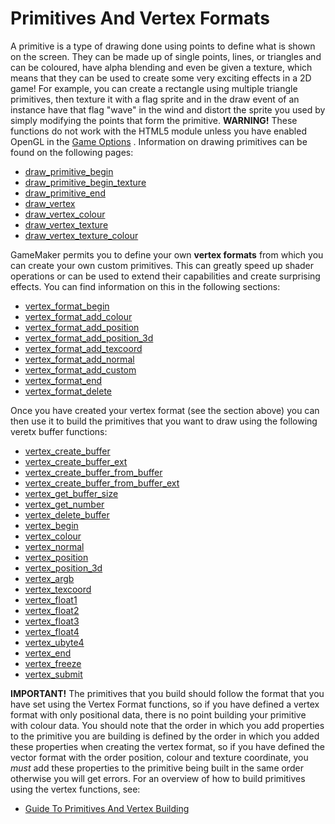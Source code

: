 # Primitives And Vertex Formats

A primitive is a type of drawing done using points to define what is
shown on the screen. They can be made up of single points, lines, or
triangles and can be coloured, have alpha blending and even be given a
texture, which means that they can be used to create some very exciting
effects in a 2D game! For example, you can create a rectangle using
multiple triangle primitives, then texture it with a flag sprite and in
the draw event of an instance have that flag "wave" in the wind and
distort the sprite you used by simply modifying the points that form the
primitive. **WARNING!** These functions do not work with the HTML5
module unless you have enabled OpenGL in the [Game
Options](../../../../Settings/Game_Options/HTML5) . Information on
drawing primitives can be found on the following pages:

-   [draw_primitive_begin](draw_primitive_begin)
-   [draw_primitive_begin_texture](draw_primitive_begin_texture)
-   [draw_primitive_end](draw_primitive_end)
-   [draw_vertex](draw_vertex)
-   [draw_vertex_colour](draw_vertex_colour)
-   [draw_vertex_texture](draw_vertex_texture)
-   [draw_vertex_texture_colour](draw_vertex_texture_colour)

GameMaker permits you to define your own **vertex formats** from which
you can create your own custom primitives. This can greatly speed up
shader operations or can be used to extend their capabilities and create
surprising effects. You can find information on this in the following
sections:

-   [vertex_format_begin](vertex_format_begin)
-   [vertex_format_add_colour](vertex_format_add_colour)
-   [vertex_format_add_position](vertex_format_add_position)
-   [vertex_format_add_position_3d](vertex_format_add_position_3d)
-   [vertex_format_add_texcoord](vertex_format_add_texcoord)
-   [vertex_format_add_normal](vertex_format_add_normal)
-   [vertex_format_add_custom](vertex_format_add_custom)
-   [vertex_format_end](vertex_format_end)
-   [vertex_format_delete](vertex_format_delete)

Once you have created your vertex format (see the section above) you can
then use it to build the primitives that you want to draw using the
following veretx buffer functions:

-   [vertex_create_buffer](vertex_create_buffer)
-   [vertex_create_buffer_ext](vertex_create_buffer_ext)
-   [vertex_create_buffer_from_buffer](vertex_create_buffer_from_buffer)
-   [vertex_create_buffer_from_buffer_ext](vertex_create_buffer_from_buffer_ext)
-   [vertex_get_buffer_size](vertex_get_buffer_size)
-   [vertex_get_number](vertex_get_number)
-   [vertex_delete_buffer](vertex_delete_buffer)
-   [vertex_begin](vertex_begin)
-   [vertex_colour](vertex_colour)
-   [vertex_normal](vertex_normal)
-   [vertex_position](vertex_position)
-   [vertex_position_3d](vertex_position_3d)
-   [vertex_argb](vertex_argb)
-   [vertex_texcoord](vertex_texcoord)
-   [vertex_float1](vertex_float1)
-   [vertex_float2](vertex_float2)
-   [vertex_float3](vertex_float3)
-   [vertex_float4](vertex_float4)
-   [vertex_ubyte4](vertex_ubyte4)
-   [vertex_end](vertex_end)
-   [vertex_freeze](vertex_freeze)
-   [vertex_submit](vertex_submit)

**IMPORTANT!** The primitives that you build should follow the format
that you have set using the Vertex Format functions, so if you have
defined a vertex format with only positional data, there is no point
building your primitive with colour data. You should note that the order
in which you add properties to the primitive you are building is defined
by the order in which you added these properties when creating the
vertex format, so if you have defined the vector format with the order
position, colour and texture coordinate, you *must* add these properties
to the primitive being built in the same order otherwise you will get
errors. For an overview of how to build primitives using the vertex
functions, see:

-   [Guide To Primitives And Vertex
    Building](../../../../Additional_Information/Guide_To_Primitives_And_Vertex_Building)
